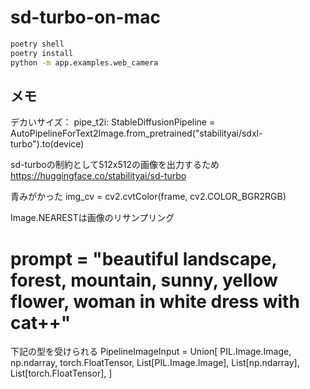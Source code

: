 # sd-turbo-on-mac

```sh
poetry shell
poetry install
python -m app.examples.web_camera
```

## メモ

デカいサイズ：
pipe_t2i: StableDiffusionPipeline = AutoPipelineForText2Image.from_pretrained("stabilityai/sdxl-turbo").to(device)

sd-turboの制約として512x512の画像を出力するため
https://huggingface.co/stabilityai/sd-turbo 

青みがかった
img_cv = cv2.cvtColor(frame, cv2.COLOR_BGR2RGB)

Image.NEARESTは画像のリサンプリング

# prompt = "beautiful landscape, forest, mountain, sunny, yellow flower, woman in white dress with cat++"

下記の型を受けられる
PipelineImageInput = Union[
    PIL.Image.Image,
    np.ndarray,
    torch.FloatTensor,
    List[PIL.Image.Image],
    List[np.ndarray],
    List[torch.FloatTensor],
]
